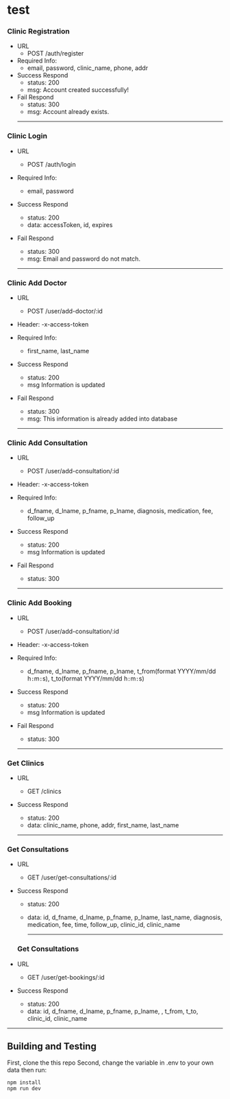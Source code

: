 # test

### Clinic Registration
- URL
  - POST /auth/register
- Required Info: 
  - email<String>, password<String>, clinic_name<String>, phone<String>, addr<String>
- Success Respond
  - status: 200
  - msg: Account created successfully!
- Fail Respond
  - status: 300
  - msg: Account already exists.
  <hr />
  
 ### Clinic Login
- URL
  - POST /auth/login
- Required Info: 
  - email<String>, password<String>
- Success Respond
  - status: 200
  - data: accessToken, id, expires 
- Fail Respond
  - status: 300
  - msg: Email and password do not match.
  
  <hr />
  
 ### Clinic Add Doctor
- URL
  - POST /user/add-doctor/:id
- Header:
  -x-access-token
- Required Info: 
  - first_name<String>, last_name<String>
- Success Respond
  - status: 200
  - msg Information is updated
- Fail Respond
  - status: 300
  - msg: This information is already added into database
  
  <hr />
  
 ### Clinic Add Consultation
- URL
  - POST /user/add-consultation/:id
- Header:
  -x-access-token
- Required Info: 
  - d_fname<String>, d_lname<String>, p_fname<String>, p_lname<String>, diagnosis<String>, medication<String>, fee<String>, follow_up<Boolean>
- Success Respond
  - status: 200
  - msg Information is updated
- Fail Respond
  - status: 300
  
  <hr/>
  
### Clinic Add Booking
- URL
  - POST /user/add-consultation/:id
- Header:
  -x-access-token
- Required Info: 
  - d_fname<String>, d_lname<String>, p_fname<String>, p_lname<String>, t_from<String>(format YYYY/mm/dd h`:`m`:`s), t_to<String>(format YYYY/mm/dd h`:`m`:`s)
- Success Respond
  - status: 200
  - msg Information is updated
- Fail Respond
  - status: 300
  
  <hr />
  
### Get Clinics
- URL
  - GET /clinics
- Success Respond
  - status: 200
  - data<Array>: clinic_name<String>, phone<String>, addr<String>, first_name<String>, last_name<String>
  
   <hr />
  
### Get Consultations
- URL
  - GET /user/get-consultations/:id
- Success Respond
  - status: 200
  - data<Array>: id<String>, d_fname<String>, d_lname<String>, p_fname<String>, p_lname<String>, last_name<String>, diagnosis<String>, medication<String>, fee<String>, time<String>, follow_up<Boolean>, clinic_id<String>, clinic_name<String>
  
     <hr />
  
  ### Get Consultations
- URL
  - GET /user/get-bookings/:id
- Success Respond
  - status: 200
  - data<Array>: id<String>, d_fname<String>, d_lname<String>, p_fname<String>, p_lname<String>, , t_from<String>, t_to<String>, clinic_id<String>, clinic_name<String>

<hr />

## Building and Testing
First, clone the this repo
Second, change the variable in .env to your own data
then run:
```
npm install
npm run dev
```
